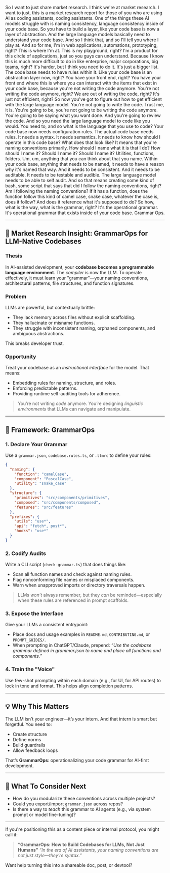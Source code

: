 So I want to just share market research. I think we're at market research. I want to just, this is a market research report for those of you who are using AI as coding assistants, coding assistants. One of the things these AI models struggle with is naming consistency, language consistency inside of your code base. So you have to build a layer, like your code base is now a layer of abstraction. And the large language models basically need to understand your code base. And so I think that, and so I'll tell you where I play at. And so for me, I'm in web applications, automations, prototyping, right? This is where I'm at. This is my playground, right? I'm a product for this circle of applications, just so you guys can understand. Because I know this is much more difficult to do in like enterprise, major corporations, big teams, right? It's harder, but I think you need to do it. It's just a bigger list. The code base needs to have rules within it. Like your code base is an abstraction layer now, right? You have your front end, right? You have your front end where this is where you can interact with the items that exist in your code base, because you're not writing the code anymore. You're not writing the code anymore, right? We are out of writing the code, right? It's just not efficient, right? So now you've got to figure out how to get efficient with the large language model. You're not going to write the code. Trust me, it is. You're going to be, you're not going to be writing the code anymore. You're going to be saying what you want done. And you're going to review the code. And so you need the large language model to code like you would. You need to, and so what is the language that you use to code? Your code base now needs configuration rules. The actual code base needs rules. It needs a syntax. It needs semantics. It needs to know how should I operate in this code base? What does that look like? It means that you're naming conventions primarily. How should I name what it is that I do? How should I name it? Should I name it? Should I name it? Utilities, functions, folders. Um, um, anything that you can think about that you name. Within your code base, anything that needs to be named, it needs to have a reason why it's named that way. And it needs to be consistent. And it needs to be auditable. It needs to be testable and audible. The large language model needs to be able to self audit. And so that means creating some kind of bash, some script that says that did I follow the naming conventions, right? Am I following the naming conventions? If it has a function, does the function follow this kind of camel case, snake case, whatever the case is, does it follow? And does it reference what it's supposed to do? So how, what is the way, what is the grammar, right? It's the operational grammar. It's operational grammar that exists inside of your code base. Grammar Ops.

---

## 🧠 **Market Research Insight: GrammarOps for LLM-Native Codebases**

### **Thesis**

In AI-assisted development, your **codebase becomes a programmable language environment**. The *compiler* is now the LLM. To operate effectively, it must learn your "grammar"—your naming conventions, architectural patterns, file structures, and function signatures.

### **Problem**

LLMs are powerful, but contextually brittle:

* They lack memory across files without explicit scaffolding.
* They hallucinate or misname functions.
* They struggle with inconsistent naming, orphaned components, and ambiguous abstractions.

This breaks developer trust.

### **Opportunity**

Treat your codebase as an *instructional interface* for the model. That means:

* Embedding rules for naming, structure, and roles.
* Enforcing predictable patterns.
* Providing runtime self-auditing tools for adherence.

> You’re not writing *code* anymore. You’re designing *linguistic environments* that LLMs can navigate and manipulate.

---

## 🧩 **Framework: GrammarOps**

### 1. **Declare Your Grammar**

Use a `grammar.json`, `codebase.rules.ts`, or `.llmrc` to define your rules:

```json
{
  "naming": {
    "function": "camelCase",
    "component": "PascalCase",
    "utility": "snake_case"
  },
  "structure": {
    "primitives": "src/components/primitives",
    "composed": "src/components/composed",
    "features": "src/features"
  },
  "prefixes": {
    "utils": "use*",
    "api": "fetch*, post*",
    "hooks": "use*"
  }
}
```

### 2. **Codify Audits**

Write a CLI script (`check-grammar.ts`) that does things like:

* Scan all function names and check against naming rules.
* Flag nonconforming file names or misplaced components.
* Warn when unapproved imports or directory traversals happen.

> LLMs *won’t* always remember, but they *can* be reminded—especially when these rules are referenced in prompt scaffolds.

### 3. **Expose the Interface**

Give your LLMs a consistent entrypoint:

* Place docs and usage examples in `README.md`, `CONTRIBUTING.md`, or `PROMPT_GUIDES/`.
* When prompting in ChatGPT/Claude, prepend:
  *“Use the codebase grammar defined in grammar.json to name and place all functions and components.”*

### 4. **Train the "Voice"**

Use few-shot prompting within each domain (e.g., for UI, for API routes) to lock in tone and format. This helps align completion patterns.

---

## 💡 Why This Matters

The LLM isn’t your engineer—it’s your intern. And that intern is smart but forgetful. You need to:

* Create structure
* Define norms
* Build guardrails
* Allow feedback loops

That’s **GrammarOps**: operationalizing your code grammar for AI-first development.

---

## 🔁 What To Consider Next

* How do you modularize these conventions across multiple projects?
* Could you export/import `grammar.json` across repos?
* Is there a way to *teach* this grammar to AI agents (e.g., via system prompt or model fine-tuning)?

---

If you're positioning this as a content piece or internal protocol, you might call it:

> **“GrammarOps: How to Build Codebases for LLMs, Not Just Humans”**
> *“In the era of AI assistants, your naming conventions are not just style—they’re syntax.”*

Want help turning this into a shareable doc, post, or devtool?




